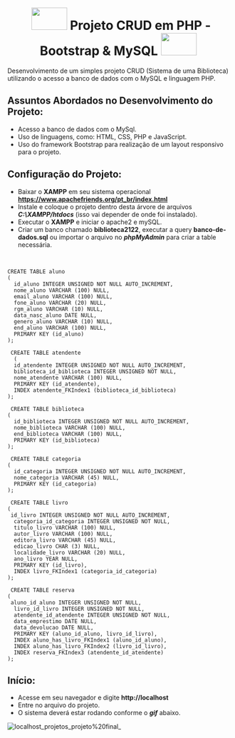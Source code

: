 **<h1 align="center">&nbsp;<img height="50" width="80" src="https://user-images.githubusercontent.com/62439381/159171737-c6465fff-b437-4198-9c7c-ab72fa0b5a1f.gif"> Projeto CRUD em PHP - Bootstrap & MySQL <img height="50" width="80" src="https://user-images.githubusercontent.com/62439381/159171737-c6465fff-b437-4198-9c7c-ab72fa0b5a1f.gif">&nbsp;</h1>**

Desenvolvimento de um simples projeto CRUD (Sistema de uma Biblioteca) utilizando o acesso a banco de dados com o MySQL e linguagem PHP.

## Assuntos Abordados no Desenvolvimento do Projeto:

- Acesso a banco de dados com o MySql.
- Uso de linguagens, como: HTML, CSS, PHP e JavaScript.
- Uso do framework Bootstrap para realização de um layout responsivo para o projeto.

## Configuração do Projeto:

- Baixar o **XAMPP** em seu sistema operacional **https://www.apachefriends.org/pt_br/index.html**
- Instale e coloque o projeto dentro desta árvore de arquivos **_C:\XAMPP/htdocs_** (isso vai depender de onde foi instalado).
- Executar o **XAMPP** e iniciar o apache2 e mySQL.
- Criar um banco chamado **biblioteca2122**, executar a query **banco-de-dados.sql** ou importar o arquivo no **_phpMyAdmin_** para criar a table necessária.
<br>

```
CREATE TABLE aluno
(
  id_aluno INTEGER UNSIGNED NOT NULL AUTO_INCREMENT,
  nome_aluno VARCHAR (100) NULL,
  email_aluno VARCHAR (100) NULL,
  fone_aluno VARCHAR (20) NULL,
  rgm_aluno VARCHAR (10) NULL,
  data_nasc_aluno DATE NULL,
  genero_aluno VARCHAR (10) NULL,
  end_aluno VARCHAR (100) NULL,
  PRIMARY KEY (id_aluno)
);

 CREATE TABLE atendente
  (
  id_atendente INTEGER UNSIGNED NOT NULL AUTO_INCREMENT,
  biblioteca_id_biblioteca INTEGER UNSIGNED NOT NULL, 
  nome_atendente VARCHAR (100) NULL,
  PRIMARY KEY (id_atendente),
  INDEX atendente_FKIndex1 (biblioteca_id_biblioteca)
);

 CREATE TABLE biblioteca
(
  id_biblioteca INTEGER UNSIGNED NOT NULL AUTO_INCREMENT,
  nome_biblioteca VARCHAR (100) NULL,
  end_biblioteca VARCHAR (100) NULL,
  PRIMARY KEY (id_biblioteca)
);

 CREATE TABLE categoria
(
  id_categoria INTEGER UNSIGNED NOT NULL AUTO_INCREMENT,
  nome_categoria VARCHAR (45) NULL,
  PRIMARY KEY (id_categoria)
);

 CREATE TABLE livro
(
 id_livro INTEGER UNSIGNED NOT NULL AUTO_INCREMENT,
  categoria_id_categoria INTEGER UNSIGNED NOT NULL,
  titulo_livro VARCHAR (100) NULL,
  autor_livro VARCHAR (100) NULL,
  editora_livro VARCHAR (45) NULL,
  edicao_livro CHAR (3) NULL,
  localidade_livro VARCHAR (20) NULL,
  ano_livro YEAR NULL,
  PRIMARY KEY (id_livro),
  INDEX livro_FKIndex1 (categoria_id_categoria)
);

 CREATE TABLE reserva
(
 aluno_id_aluno INTEGER UNSIGNED NOT NULL,
  livro_id_livro INTEGER UNSIGNED NOT NULL,
  atendente_id_atendente INTEGER UNSIGNED NOT NULL,
  data_emprestimo DATE NULL,
  data_devolucao DATE NULL,
  PRIMARY KEY (aluno_id_aluno, livro_id_livro),
  INDEX aluno_has_livro_FKIndex1 (aluno_id_aluno),
  INDEX aluno_has_livro_FKIndex2 (livro_id_livro),
  INDEX reserva_FKIndex3 (atendente_id_atendente)
);
```
## Início:

- Acesse em seu navegador e digite **http://localhost**
- Entre no arquivo do projeto.
- O sistema deverá estar rodando conforme o **_gif_** abaixo.


![localhost_projetos_projeto%20final_](https://user-images.githubusercontent.com/62439381/185649719-4e89b071-e62f-4c96-8835-44ddbe355e0e.png)


#    
